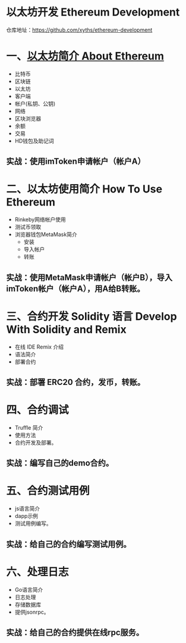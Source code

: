 # 以太坊开发 Ethereum Development

仓库地址：https://github.com/xyths/ethereum-development

# 一、[以太坊简介 About Ethereum](01-about-ethereum.md)

- 比特币
- 区块链
- 以太坊
- 客户端
- 帐户(私钥、公钥)
- 网络
- 区块浏览器
- 余额
- 交易
- HD钱包及助记词

## 实战：使用imToken申请帐户（帐户A）

# 二、以太坊使用简介 How To Use Ethereum

- Rinkeby网络帐户使用
- 测试币领取
- 浏览器钱包MetaMask简介
  - 安装
  - 导入帐户
  - 转账

## 实战：使用MetaMask申请帐户（帐户B），导入imToken帐户（帐户A），用A给B转账。

# 三、合约开发 Solidity 语言 Develop With Solidity and Remix

- 在线 IDE Remix 介绍
- 语法简介
- 部署合约

## 实战：部署 ERC20 合约，发币，转账。

# 四、合约调试

- Truffle 简介
- 使用方法
- 合约开发及部署。

## 实战：编写自己的demo合约。

# 五、合约测试用例

- js语言简介
- dapp示例
- 测试用例编写。

## 实战：给自己的合约编写测试用例。

# 六、处理日志

- Go语言简介
- 日志处理
- 存储数据库
- 提供jsonrpc。

## 实战：给自己的合约提供在线rpc服务。

